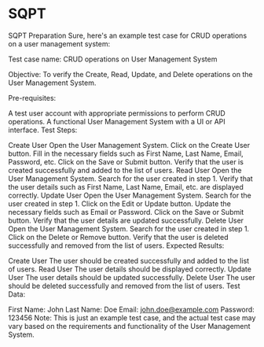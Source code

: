 # SQPT
SQPT Preparation
Sure, here's an example test case for CRUD operations on a user management system:

Test case name: CRUD operations on User Management System

Objective: To verify the Create, Read, Update, and Delete operations on the User Management System.

Pre-requisites:

A test user account with appropriate permissions to perform CRUD operations.
A functional User Management System with a UI or API interface.
Test Steps:

Create User
Open the User Management System.
Click on the Create User button.
Fill in the necessary fields such as First Name, Last Name, Email, Password, etc.
Click on the Save or Submit button.
Verify that the user is created successfully and added to the list of users.
Read User
Open the User Management System.
Search for the user created in step 1.
Verify that the user details such as First Name, Last Name, Email, etc. are displayed correctly.
Update User
Open the User Management System.
Search for the user created in step 1.
Click on the Edit or Update button.
Update the necessary fields such as Email or Password.
Click on the Save or Submit button.
Verify that the user details are updated successfully.
Delete User
Open the User Management System.
Search for the user created in step 1.
Click on the Delete or Remove button.
Verify that the user is deleted successfully and removed from the list of users.
Expected Results:

Create User
The user should be created successfully and added to the list of users.
Read User
The user details should be displayed correctly.
Update User
The user details should be updated successfully.
Delete User
The user should be deleted successfully and removed from the list of users.
Test Data:

First Name: John
Last Name: Doe
Email: john.doe@example.com
Password: 123456
Note: This is just an example test case, and the actual test case may vary based on the requirements and functionality of the User Management System.
